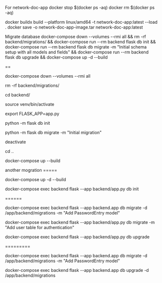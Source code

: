 
For network-doc-app
docker stop $(docker ps -aq)
docker rm $(docker ps -aq)

docker buildx build --platform linux/amd64 -t network-doc-app:latest --load .
docker save -o network-doc-app-image.tar network-doc-app:latest


Migrate database
docker-compose down --volumes --rmi all &&
rm -rf backend/migrations/ &&
docker-compose run --rm backend flask db init &&
docker-compose run --rm backend flask db migrate -m "Initial schema setup with all models and fields" &&
docker-compose run --rm backend flask db upgrade &&
docker-compose up -d --build


==

docker-compose down --volumes --rmi all

rm -rf backend/migrations/


cd backend/

source venv/bin/activate


export FLASK_APP=app.py

python -m flask db init

python -m flask db migrate -m "Initial migration"

deactivate

cd ..

docker-compose up --build

another mogration =====

docker-compose up -d --build

docker-compose exec backend flask --app backend/app.py db init

======


docker-compose exec backend flask --app backend.app db migrate -d /app/backend/migrations -m "Add PasswordEntry model"

docker-compose exec backend flask --app backend/app.py db migrate -m "Add user table for authentication"

docker-compose exec backend flask --app backend/app.py db upgrade


=========


docker-compose exec backend flask --app backend.app db migrate -d /app/backend/migrations -m "Add PasswordEntry model"



docker-compose exec backend flask --app backend.app db upgrade -d /app/backend/migrations


